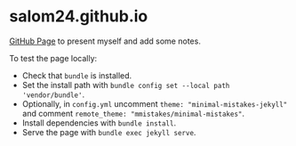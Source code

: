 # salom24.github.io

[GitHub Page](https://salom24.github.io) to present myself and add some notes.

To test the page locally:

- Check that `bundle` is installed.
- Set the install path with `bundle config set --local path 'vendor/bundle'`.
- Optionally, in `config.yml` uncomment `theme: "minimal-mistakes-jekyll"` and comment `remote_theme: "mmistakes/minimal-mistakes"`.
- Install dependencies with `bundle install`.
- Serve the page with `bundle exec jekyll serve`.